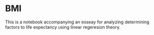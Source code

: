 # BMI
This is a notebook accompanying an esseay for analyzing determining factors to life expectancy using linear regeresion theory.
